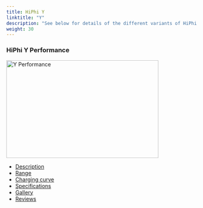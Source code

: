 ```yaml
---
title: HiPhi Y
linktitle: "Y"
description: "See below for details of the different variants of HiPhi Y"
weight: 30
---
```

<!-- markdownlint-disable MD033 -->
<!-- markdownlint-disable MD010 -->
<div class="container shadow p-3 mb-5 bg-body-tertiary rounded">
<h3>HiPhi Y Performance</h3>
	<div class="row">
		<div class="col col-12 col-md-6">
			<a href="y_performance/"><img src="https://media.evkx.net/multimedia/models/hiphi/y/y_performance/main_1_xst.jpg" class="img-fluid" width="400px" height="257px" alt="Y Performance" ></a>
		</div>
		<div class="col col-12 col-md-6">
			<ul class="list-group list-group-flush">
				<li class="list-group-item list-group-item-action"><a href="y_performance/" class="text-decoration-none text-black"><i class="bi-car-front"></i> Description</a></li>
				<li class="list-group-item list-group-item-action"><a href="y_performance/rangeandconsumption/" class="text-decoration-none text-black" ><i class="bi-file-earmark-bar-graph"></i> Range</a></li>
				<li class="list-group-item list-group-item-action"><a href="y_performance/chargingcurve/" class="text-decoration-none text-black" ><i class="bi-battery-charging"></i> Charging curve</a></li>
				<li class="list-group-item list-group-item-action"><a href="y_performance/specifications/" class="text-decoration-none text-black" ><i class="bi-layout-text-sidebar-reverse"></i> Specifications</a></li>
				<li class="list-group-item list-group-item-action"><a href="y_performance/gallery/" class="text-decoration-none text-black" ><i class="bi-images"></i> Gallery</a></li>
				<li class="list-group-item list-group-item-action"><a href="y_performance/reviews/" class="text-decoration-none text-black" ><i class="bi-person-video2"></i> Reviews</a></li>
			</ul>
		</div>
	</div>
</div>
